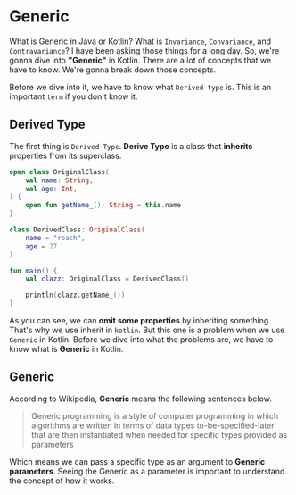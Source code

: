 # Generic

What is Generic in Java or Kotlin? What is `Invariance`, `Convariance`, and `Contravariance`? I have been asking those things for a long day. So, we're gonna dive into **"Generic"** in Kotlin. There are a lot of concepts that we have to know. We're gonna break down those concepts.

Before we dive into it, we have to know what `Derived type` is. This is an important `term` if you don't know it.

## Derived Type

The first thing is `Derived Type`. **Derive Type** is a class that **inherits** properties from its superclass.

```kotlin
open class OriginalClass(
    val name: String,
    val age: Int,
) {
    open fun getName_(): String = this.name
}

class DerivedClass: OriginalClass(
    name = "roach",
    age = 27
)

fun main() {
    val clazz: OriginalClass = DerivedClass()

    println(clazz.getName_())
}
```

As you can see, we can **omit some properties** by inheriting something. That's why we use inherit in `kotlin`. But this one is a problem when we use `Generic` in Kotlin. Before we dive into what the problems are, we have to know what is **Generic** in Kotlin.

## Generic

According to Wikipedia, **Generic** means the following sentences below.

> Generic programming is a style of computer programming in which algorithms are written in terms of data types to-be-specified-later that are then instantiated when needed for specific types provided as parameters

Which means we can pass a specific type as an argument to **Generic parameters**. Seeing the Generic as a parameter is important to understand the concept of how it works.